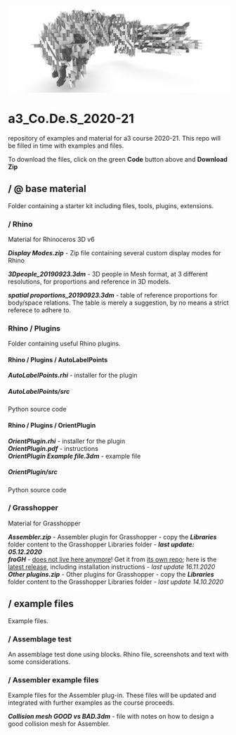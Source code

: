 ![cover image](https://raw.githubusercontent.com/a3-Unibo/a3_Co.De.S_2020-21/master/example%20files/Assemblage%20test/screenshots/screenshot_gen1.jpg)
# a3_Co.De.S_2020-21
repository of examples and material for a3 course 2020-21.  This repo will be filled in time with examples and files.

To download the files, click on the green **Code** button above and **Download Zip**  
  
## / @ base material
Folder containing a starter kit including files, tools, plugins, extensions.  
### / Rhino
Material for Rhinoceros 3D v6  
  
**_Display Modes.zip_** - Zip file containing several custom display modes for Rhino  
  
**_3Dpeople_20190923.3dm_** - 3D people in Mesh format, at 3 different resolutions, for proportions and reference in 3D models.  
  
**_spatial proportions_20190923.3dm_** - table of reference proportions for body/space relations. The table is merely a suggestion, by no means a strict referece to adhere to.  
### Rhino / Plugins
Folder containing useful Rhino plugins.  

#### Rhino / Plugins / AutoLabelPoints
**_AutoLabelPoints.rhi_** - installer for the plugin
  
##### AutoLabelPoints/src
Python source code

#### Rhino / Plugins / OrientPlugin
**_OrientPlugin.rhi_** - installer for the plugin  
**_OrientPlugin.pdf_** - instructions  
**_OrientPlugin Example file.3dm_** - example file  
  
##### OrientPlugin/src
Python source code  
  
### / Grasshopper
Material for Grasshopper 
  
**_Assembler.zip_** - Assembler plugin for Grasshopper - copy the **_Libraries_** folder content to the Grasshopper Libraries folder  - **_last update: 05.12.2020_**  
**_froGH_** - [does not live here anymore](https://memegenerator.net/img/instances/85103177.jpg)! Get it from [its own repo](https://github.com/Co-de-iT/froGH); here is the [latest release](https://github.com/Co-de-iT/froGH/releases/tag/v2.0-beta), including installation instructions - _last update 16.11.2020_
**_Other plugins.zip_** - Other plugins for Grasshopper - copy the **_Libraries_** folder content to the Grasshopper Libraries folder - _last update 14.10.2020_
  
## / example files
Example files.
  
### / Assemblage test
An assemblage test done using blocks. Rhino file, screenshots and text with some considerations.  
  
### / Assembler example files
Example files for the Assembler plug-in. These files will be updated and integrated with further examples as the course proceeds.  
  
**_Collision mesh GOOD vs BAD.3dm_** - file with notes on how to design a good collision mesh for Assembler.  